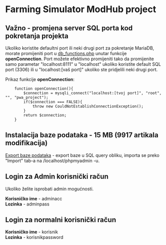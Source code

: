 # Farming Simulator ModHub project

## Važno - promjena server SQL porta kod pokretanja projekta

Ukoliko koristite defaultni port ili neki drugi port za pokretanje MariaDB, morate promijeniti port u [db_functions.php](./fetch_mods_script/db/database_functions/db_functions.php) unutar funkcije **openConnection**. Port možete efektivno promijeniti tako da promijenite samo parametar "localhost:8111" u "localhost" ukoliko koristite default SQL port (3306) ili u "localhost:[vaš port]" ukoliko ste pridjelili neki drugi port.

Prikaz funkcije **openConnection**: 
```
    function openConnection(){
        $connection = mysqli_connect("localhost:[tvoj port]", "root", "", "pwa_project"); 
        if($connection === FALSE){
            throw new CouldNotEstablishConnectionException();
        } 
        return $connection; 
    }
```

## Instalacija baze podataka - 15 MB (9917 artikala modifikacija)

[Export baze podataka](./pwa_project_db.sql) - export baze u SQL query obliku, importa se preko "Import" tab-a na /localhost/phpmyadmin -u.

## Login za Admin korisnički račun

Ukoliko želite isprobati admin mogućnosti.

**Korisničko ime** - adminacc <br>
**Lozinka** - adminpass <br>

## Login za normalni korisnički račun

**Korisničko ime** - korisnik <br>
**Lozinka** - korisnikpassword <br>
